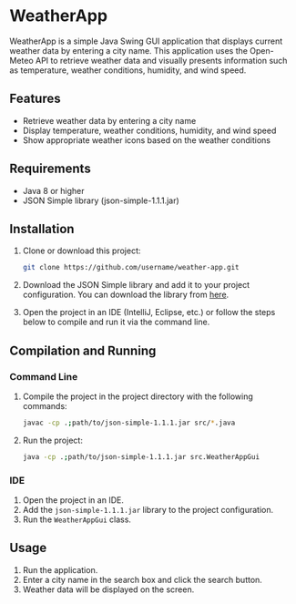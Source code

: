 # WeatherApp

WeatherApp is a simple Java Swing GUI application that displays current weather data by entering a city name. This application uses the Open-Meteo API to retrieve weather data and visually presents information such as temperature, weather conditions, humidity, and wind speed.

## Features

- Retrieve weather data by entering a city name
- Display temperature, weather conditions, humidity, and wind speed
- Show appropriate weather icons based on the weather conditions

## Requirements

- Java 8 or higher
- JSON Simple library (json-simple-1.1.1.jar)

## Installation

1. Clone or download this project:

    ```bash
    git clone https://github.com/username/weather-app.git
    ```

2. Download the JSON Simple library and add it to your project configuration. You can download the library from [here](https://code.google.com/archive/p/json-simple/downloads).

3. Open the project in an IDE (IntelliJ, Eclipse, etc.) or follow the steps below to compile and run it via the command line.

## Compilation and Running

### Command Line

1. Compile the project in the project directory with the following commands:

    ```bash
    javac -cp .;path/to/json-simple-1.1.1.jar src/*.java
    ```

2. Run the project:

    ```bash
    java -cp .;path/to/json-simple-1.1.1.jar src.WeatherAppGui
    ```

### IDE

1. Open the project in an IDE.
2. Add the `json-simple-1.1.1.jar` library to the project configuration.
3. Run the `WeatherAppGui` class.

## Usage

1. Run the application.
2. Enter a city name in the search box and click the search button.
3. Weather data will be displayed on the screen.
